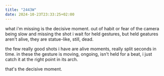 ```yaml
---
title: "2443W"
date: 2024-10-23T23:33:25+02:00
---
```


what i'm missing is the decisive moment. out of habit or fear of the camera being slow and missing the shot i wait for held gestures, but held geatures aren't alive, they are statue-like, still, dead.

the few really good shots i have are alive moments, really split seconds in time. in these the gesture is moving, ongoing, isn't held for a beat, i just catch it at the right point in its arch.

that's the decisive moment.